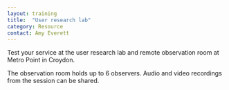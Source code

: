```yaml
---
layout: training
title:  "User research lab"
category: Resource
contact: Amy Everett
---
```


Test your service at the user research lab and remote observation room at Metro Point in Croydon.

The observation room holds up to 6 observers. Audio and video recordings from the session can be shared.
